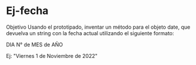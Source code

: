 # Ej-fecha

Objetivo
Usando el prototipado, inventar un método para el objeto date, que devuelva un string con la fecha actual utilizando el siguiente formato:

DIA N° de MES de AÑO

Ej: "Viernes 1 de Noviembre de 2022"

